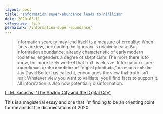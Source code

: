 ```yaml
---
layout: post
title: "Information super-abundance leads to nihilism"
date: 2020-05-11
categories: tech
permalink: /information-super-abundance/
---
```


> Information scarcity may lend itself to a measure of credulity: When facts are few, persuading the ignorant is relatively easy. But information abundance, already characteristic of early modern societies, engenders a degree of skepticism: The more there is to know, the more likely we feel that truth is elusive. Information super-abundance, or the condition of “digital plenitude,” as media scholar Jay David Bolter has called it, encourages the view that truth isn’t real: Whatever view you want to validate, you’ll find facts to support it. All information is also now potentially disinformation.

[L. M. Sacasas, "The Analog City and the Digital City"](https://www.thenewatlantis.com/publications/the-analog-city-and-the-digital-city)

This is a magisterial essay and one that I'm finding to be an orienting point for me amidst the disorientations of 2020.